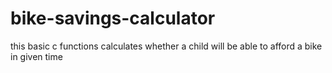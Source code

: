 # bike-savings-calculator

this basic c functions calculates whether a child will be able to afford a bike in given time

